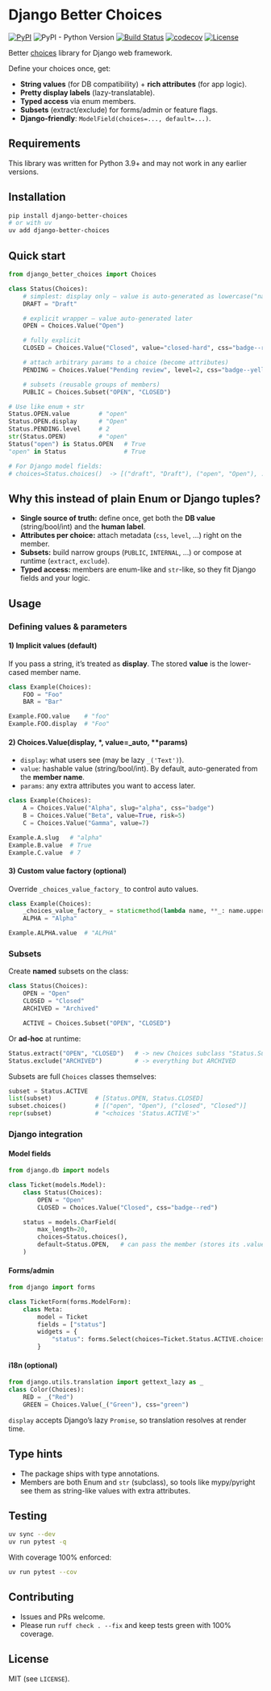 # Django Better Choices

[![PyPI](https://img.shields.io/pypi/v/django-better-choices)](https://pypi.org/project/django-better-choices)
![PyPI - Python Version](https://img.shields.io/pypi/pyversions/django-better-choices)
[![Build Status](https://img.shields.io/github/actions/workflow/status/lokhman/django-better-choices/ci.yml?branch=master)](https://github.com/lokhman/django-better-choices/actions?query=workflow%3ACI)
[![codecov](https://codecov.io/gh/lokhman/django-better-choices/branch/master/graph/badge.svg)](https://codecov.io/gh/lokhman/django-better-choices)
[![License](https://img.shields.io/badge/license-MIT-blue.svg)](LICENSE)

Better [choices](https://docs.djangoproject.com/en/3.0/ref/models/fields/#choices) library for Django web framework.

Define your choices once, get:

- **String values** (for DB compatibility) + **rich attributes** (for app logic).
- **Pretty display labels** (lazy-translatable).
- **Typed access** via enum members.
- **Subsets** (extract/exclude) for forms/admin or feature flags.
- **Django-friendly**: `ModelField(choices=..., default=...)`.

## Requirements
This library was written for Python 3.9+ and may not work in any earlier versions.

## Installation
```bash
pip install django-better-choices
# or with uv
uv add django-better-choices
```

## Quick start
```python
from django_better_choices import Choices

class Status(Choices):
    # simplest: display only — value is auto-generated as lowercase("name")
    DRAFT = "Draft"

    # explicit wrapper — value auto-generated later
    OPEN = Choices.Value("Open")

    # fully explicit
    CLOSED = Choices.Value("Closed", value="closed-hard", css="badge--red")

    # attach arbitrary params to a choice (become attributes)
    PENDING = Choices.Value("Pending review", level=2, css="badge--yellow")

    # subsets (reusable groups of members)
    PUBLIC = Choices.Subset("OPEN", "CLOSED")

# Use like enum + str
Status.OPEN.value        # "open"
Status.OPEN.display      # "Open"
Status.PENDING.level     # 2
str(Status.OPEN)         # "open"
Status("open") is Status.OPEN   # True
"open" in Status                # True

# For Django model fields:
# choices=Status.choices()  -> [("draft", "Draft"), ("open", "Open"), ...]
```

## Why this instead of plain Enum or Django tuples?
- **Single source of truth:** define once, get both the **DB value** (string/bool/int) and the **human label**.
- **Attributes per choice:** attach metadata (`css`, `level`, ...) right on the member.
- **Subsets:** build narrow groups (`PUBLIC`, `INTERNAL`, ...) or compose at runtime (`extract`, `exclude`).
- **Typed access:** members are enum-like and `str`-like, so they fit Django fields and your logic.


## Usage
### Defining values & parameters
#### 1) Implicit values (default)

If you pass a string, it’s treated as **display**. The stored **value** is the lower-cased member name.
```python
class Example(Choices):
    FOO = "Foo"
    BAR = "Bar"

Example.FOO.value    # "foo"
Example.FOO.display  # "Foo"
```

#### 2) Choices.Value(display, *, value=_auto, **params)
- `display`: what users see (may be lazy `_('Text')`).
- `value`: hashable value (string/bool/int). By default, auto-generated from the **member name**.
- `params`: any extra attributes you want to access later.

```python
class Example(Choices):
    A = Choices.Value("Alpha", slug="alpha", css="badge")
    B = Choices.Value("Beta", value=True, risk=5)
    C = Choices.Value("Gamma", value=7)

Example.A.slug   # "alpha"
Example.B.value  # True
Example.C.value  # 7
```

#### 3) Custom value factory (optional)
Override `_choices_value_factory_` to control auto values.
```python
class Example(Choices):
    _choices_value_factory_ = staticmethod(lambda name, **_: name.upper())
    ALPHA = "Alpha"

Example.ALPHA.value  # "ALPHA"
```

### Subsets

Create **named** subsets on the class:
```python
class Status(Choices):
    OPEN = "Open"
    CLOSED = "Closed"
    ARCHIVED = "Archived"

    ACTIVE = Choices.Subset("OPEN", "CLOSED")
```

Or **ad-hoc** at runtime:
```python
Status.extract("OPEN", "CLOSED")   # -> new Choices subclass "Status.Subset"
Status.exclude("ARCHIVED")         # -> everything but ARCHIVED
```

Subsets are full `Choices` classes themselves:
```python
subset = Status.ACTIVE
list(subset)            # [Status.OPEN, Status.CLOSED]
subset.choices()        # [("open", "Open"), ("closed", "Closed")]
repr(subset)            # "<choices 'Status.ACTIVE'>"
```

### Django integration
#### Model fields
```python
from django.db import models

class Ticket(models.Model):
    class Status(Choices):
        OPEN = "Open"
        CLOSED = Choices.Value("Closed", css="badge--red")

    status = models.CharField(
        max_length=20,
        choices=Status.choices(),
        default=Status.OPEN,   # can pass the member (stores its .value)
    )
```

#### Forms/admin
```python
from django import forms

class TicketForm(forms.ModelForm):
    class Meta:
        model = Ticket
        fields = ["status"]
        widgets = {
            "status": forms.Select(choices=Ticket.Status.ACTIVE.choices())
        }
```

#### i18n (optional)
```python
from django.utils.translation import gettext_lazy as _
class Color(Choices):
    RED = _("Red")
    GREEN = Choices.Value(_("Green"), css="green")
```
`display` accepts Django’s lazy `Promise`, so translation resolves at render time.

## Type hints
- The package ships with type annotations.
- Members are both Enum and `str` (subclass), so tools like mypy/pyright see them as string-like values with extra attributes.

## Testing
```bash
uv sync --dev
uv run pytest -q
```
With coverage 100% enforced:
```bash
uv run pytest --cov
```

## Contributing
- Issues and PRs welcome.
- Please run `ruff check . --fix` and keep tests green with 100% coverage.

## License
MIT (see `LICENSE`).
